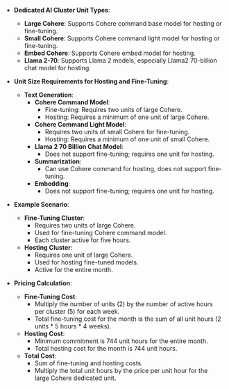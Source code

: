 - **Dedicated AI Cluster Unit Types**:
  - **Large Cohere**: Supports Cohere command base model for hosting or fine-tuning.
  - **Small Cohere**: Supports Cohere command light model for hosting or fine-tuning.
  - **Embed Cohere**: Supports Cohere embed model for hosting.
  - **Llama 2-70**: Supports Llama 2 models, especially Llama2 70-billion chat model for hosting.

- **Unit Size Requirements for Hosting and Fine-Tuning**:
  - **Text Generation**:
    - **Cohere Command Model**:
      - Fine-tuning: Requires two units of large Cohere.
      - Hosting: Requires a minimum of one unit of large Cohere.
    - **Cohere Command Light Model**:
      - Requires two units of small Cohere for fine-tuning.
      - Hosting: Requires a minimum of one unit of small Cohere.
    - **Llama 2 70 Billion Chat Model**:
      - Does not support fine-tuning; requires one unit for hosting.
    - **Summarization**:
      - Can use Cohere command for hosting, does not support fine-tuning.
    - **Embedding**:
      - Does not support fine-tuning; requires one unit for hosting.

- **Example Scenario**:
  - **Fine-Tuning Cluster**:
    - Requires two units of large Cohere.
    - Used for fine-tuning Cohere command model.
    - Each cluster active for five hours.
  - **Hosting Cluster**:
    - Requires one unit of large Cohere.
    - Used for hosting fine-tuned models.
    - Active for the entire month.

- **Pricing Calculation**:
  - **Fine-Tuning Cost**:
    - Multiply the number of units (2) by the number of active hours per cluster (5) for each week.
    - Total fine-tuning cost for the month is the sum of all unit hours (2 units * 5 hours * 4 weeks).
  - **Hosting Cost**:
    - Minimum commitment is 744 unit hours for the entire month.
    - Total hosting cost for the month is 744 unit hours.
  - **Total Cost**:
    - Sum of fine-tuning and hosting costs.
    - Multiply the total unit hours by the price per unit hour for the large Cohere dedicated unit.
